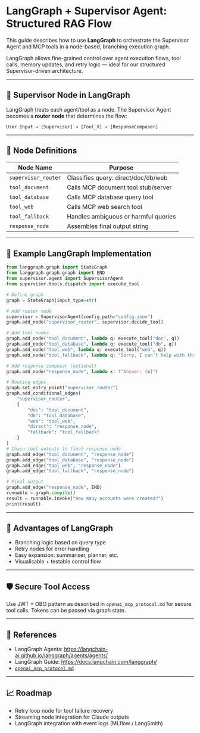 # LangGraph + Supervisor Agent: Structured RAG Flow

This guide describes how to use **LangGraph** to orchestrate the Supervisor Agent and MCP tools in a node-based, branching execution graph.

LangGraph allows fine-grained control over agent execution flows, tool calls, memory updates, and retry logic — ideal for our structured Supervisor-driven architecture.

---

## 🔄 Supervisor Node in LangGraph

LangGraph treats each agent/tool as a node. The Supervisor Agent becomes a **router node** that determines the flow:

```
User Input → [Supervisor] → [Tool_X] → [ResponseComposer]
```

---

## 🧠 Node Definitions

| Node Name         | Purpose                                |
|-------------------|----------------------------------------|
| `supervisor_router` | Classifies query: direct/doc/db/web   |
| `tool_document`     | Calls MCP document tool stub/server   |
| `tool_database`     | Calls MCP database query tool         |
| `tool_web`          | Calls MCP web search tool             |
| `tool_fallback`     | Handles ambiguous or harmful queries  |
| `response_node`     | Assembles final output string         |

---

## 🧪 Example LangGraph Implementation

```python
from langgraph.graph import StateGraph
from langgraph.graph.graph import END
from supervisor.agent import SupervisorAgent
from supervisor.tools.dispatch import execute_tool

# Define graph
graph = StateGraph(input_type=str)

# Add router node
supervisor = SupervisorAgent(config_path="config.json")
graph.add_node("supervisor_router", supervisor.decide_tool)

# Add tool nodes
graph.add_node("tool_document", lambda q: execute_tool("doc", q))
graph.add_node("tool_database", lambda q: execute_tool("db", q))
graph.add_node("tool_web", lambda q: execute_tool("web", q))
graph.add_node("tool_fallback", lambda q: "Sorry, I can't help with that.")

# Add response composer (optional)
graph.add_node("response_node", lambda x: f"Answer: {x}")

# Routing edges
graph.set_entry_point("supervisor_router")
graph.add_conditional_edges(
    "supervisor_router",
    {
        "doc": "tool_document",
        "db": "tool_database",
        "web": "tool_web",
        "direct": "response_node",
        "fallback": "tool_fallback"
    }
)
# Chain tool outputs to final response node
graph.add_edge("tool_document", "response_node")
graph.add_edge("tool_database", "response_node")
graph.add_edge("tool_web", "response_node")
graph.add_edge("tool_fallback", "response_node")

# Final output
graph.add_edge("response_node", END)
runnable = graph.compile()
result = runnable.invoke("How many accounts were created?")
print(result)
```

---

## 🧩 Advantages of LangGraph

- Branching logic based on query type
- Retry nodes for error handling
- Easy expansion: summariser, planner, etc.
- Visualisable + testable control flow

---

## 🛡️ Secure Tool Access

Use JWT + OBO pattern as described in `openai_mcp_protocol.md` for secure tool calls. Tokens can be passed via graph state.

---

## 🔗 References

- LangGraph Agents: https://langchain-ai.github.io/langgraph/agents/agents/
- LangGraph Guide: https://docs.langchain.com/langgraph/
- [`openai_mcp_protocol.md`](../docs/openai_mcp_protocol.md)

---

## 📈 Roadmap

- Retry loop node for tool failure recovery
- Streaming node integration for Claude outputs
- LangGraph integration with event logs (MLflow / LangSmith)
